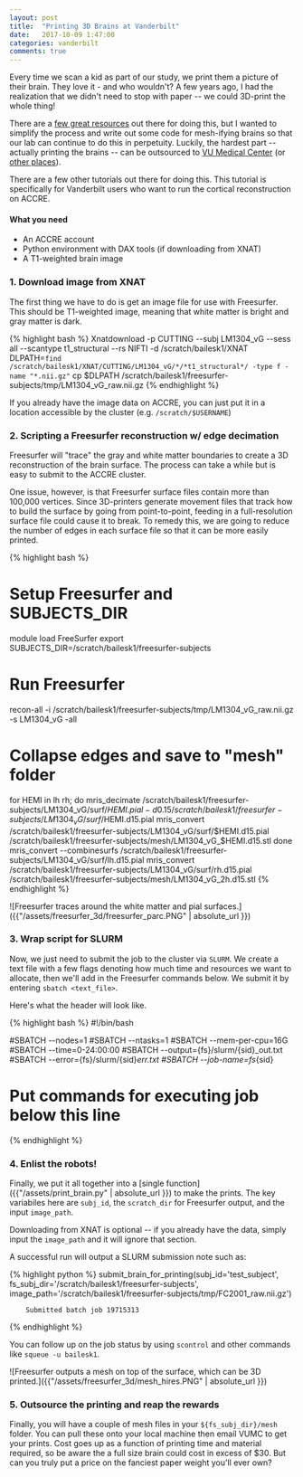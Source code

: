 ```yaml
---
layout: post
title:  "Printing 3D Brains at Vanderbilt"
date:   2017-10-09 1:47:00
categories: vanderbilt 
comments: true
---
```


Every time we scan a kid as part of our study, we print them a picture of their brain. They love it - and who wouldn't? A few years ago, I had the realization that we didn't need to stop with paper -- we could 3D-print the whole thing!

There are a [few great resources](http://www.instructables.com/id/3D-print-your-own-brain/) out there for doing this, but I wanted to simplify the process and write out some code for mesh-ifying brains so that our lab can continue to do this in perpetuity. Luckily, the hardest part -- actually printing the brains -- can be outsourced to [VU Medical Center](http://www.library.vanderbilt.edu/biomedical/technology/3d-printing.php) (or [other places](https://www.shapeways.com/)).

There are a few other tutorials out there for doing this. This tutorial is specifically for Vanderbilt users who want to run the cortical reconstruction on ACCRE.

#### What you need
- An ACCRE account
- Python environment with DAX tools (if downloading from XNAT)
- A T1-weighted brain image

### 1. Download image from XNAT

The first thing we have to do is get an image file for use with Freesurfer. This should be T1-weighted image, meaning that white matter is bright and gray matter is dark. 

{% highlight bash %}
Xnatdownload -p CUTTING --subj LM1304_vG --sess all --scantype t1_structural --rs NIFTI -d /scratch/bailesk1/XNAT
DLPATH=`find /scratch/bailesk1/XNAT/CUTTING/LM1304_vG/*/*t1_structural*/ -type f -name "*.nii.gz"`
cp $DLPATH /scratch/bailesk1/freesurfer-subjects/tmp/LM1304_vG_raw.nii.gz
{% endhighlight %}

If you already have the image data on ACCRE, you can just put it in a location accessible by the cluster (e.g. `/scratch/$USERNAME`)

### 2. Scripting a Freesurfer reconstruction w/ edge decimation

Freesurfer will "trace" the gray and white matter boundaries to create a 3D reconstruction of the brain surface.  The process can take a while but is easy to submit to the ACCRE cluster. 

One issue, however, is that Freesurfer surface files contain more than 100,000 vertices. Since 3D-printers generate movement files that track how to build the surface by going from point-to-point, feeding in a full-resolution surface file could cause it to break. To remedy this, we are going to reduce the number of edges in each surface file so that it can be more easily printed.

{% highlight bash %}
# Setup Freesurfer and SUBJECTS_DIR
module load FreeSurfer
export SUBJECTS_DIR=/scratch/bailesk1/freesurfer-subjects

# Run Freesurfer
recon-all -i /scratch/bailesk1/freesurfer-subjects/tmp/LM1304_vG_raw.nii.gz -s LM1304_vG -all

# Collapse edges and save to "mesh" folder
for HEMI in lh rh; do 
    mris_decimate /scratch/bailesk1/freesurfer-subjects/LM1304_vG/surf/$HEMI.pial -d 0.15 /scratch/bailesk1/freesurfer-subjects/LM1304_vG/surf/$HEMI.d15.pial
    mris_convert /scratch/bailesk1/freesurfer-subjects/LM1304_vG/surf/$HEMI.d15.pial /scratch/bailesk1/freesurfer-subjects/mesh/LM1304_vG_$HEMI.d15.stl
done
mris_convert --combinesurfs /scratch/bailesk1/freesurfer-subjects/LM1304_vG/surf/lh.d15.pial mris_convert /scratch/bailesk1/freesurfer-subjects/LM1304_vG/surf/rh.d15.pial /scratch/bailesk1/freesurfer-subjects/mesh/LM1304_vG_2h.d15.stl
{% endhighlight %}

![Freesurfer traces around the white matter and pial surfaces.]({{"/assets/freesurfer_3d/freesurfer_parc.PNG" | absolute_url }})

### 3. Wrap script for SLURM

Now, we just need to submit the job to the cluster via `SLURM`. We create a text file with a few flags denoting how much time and resources we want to allocate, then we'll add in the Freesurfer commands  below. We submit it by entering `sbatch <text_file>`. 

Here's what the header will look like. 

{% highlight bash %}
#!/bin/bash

#SBATCH --nodes=1
#SBATCH --ntasks=1
#SBATCH --mem-per-cpu=16G
#SBATCH --time=0-24:00:00
#SBATCH --output={fs}/slurm/{sid}_out.txt
#SBATCH --error={fs}/slurm/{sid}_err.txt
#SBATCH --job-name=fs_{sid}

# Put commands for executing job below this line
{% endhighlight %}

### 4. Enlist the robots!

Finally, we put it all together into a [single function]({{"/assets/print_brain.py" | absolute_url }}) to make the prints. The key variabiles here are `subj_id`, the `scratch_dir` for Freesurfer output, and the input `image_path`. 

Downloading from XNAT is optional -- if you already have the data, simply input the `image_path` and it will ignore that section. 

A successful run will output a SLURM submission note such as:

{% highlight python %}
submit_brain_for_printing(subj_id='test_subject', 
                          fs_subj_dir='/scratch/bailesk1/freesurfer-subjects', 
                          image_path='/scratch/bailesk1/freesurfer-subjects/tmp/FC2001_raw.nii.gz')
        
        Submitted batch job 19715313
{% endhighlight %}

You can follow up on the job status by using `scontrol` and other commands like `squeue -u bailesk1`. 

![Freesurfer outputs a mesh on top of the surface, which can be 3D printed.]({{"/assets/freesurfer_3d/mesh_hires.PNG" | absolute_url }})


### 5. Outsource the printing and reap the rewards

Finally, you will have a couple of mesh files in your `${fs_subj_dir}/mesh` folder. You can pull these onto your local machine then email VUMC to get your prints. Cost goes up as a function of printing time and material required, so be aware the a full size brain could cost in excess of $30. But can you truly put a price on the fanciest paper weight you'll ever own?

